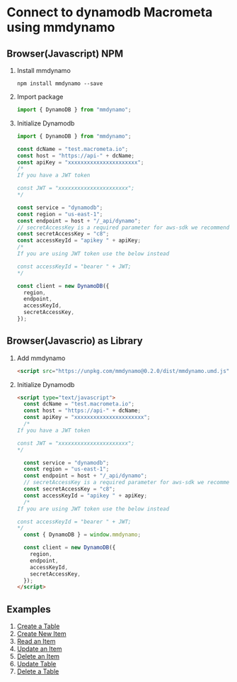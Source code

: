 # Connect to dynamodb Macrometa using mmdynamo

## Browser(Javascript) NPM

1. Install mmdynamo

   ```
   npm install mmdynamo --save
   ```

2. Import package

   ```js
   import { DynamoDB } from "mmdynamo";
   ```

3. Initialize Dynamodb

   ```js
   import { DynamoDB } from "mmdynamo";

   const dcName = "test.macrometa.io";
   const host = "https://api-" + dcName;
   const apiKey = "xxxxxxxxxxxxxxxxxxxxxx";
   /*
   If you have a JWT token
   
   const JWT = "xxxxxxxxxxxxxxxxxxxxxx";
   */

   const service = "dynamodb";
   const region = "us-east-1";
   const endpoint = host + "/_api/dynamo";
   // secretAccessKey is a required parameter for aws-sdk we recommend you to pass "c8"
   const secretAccessKey = "c8";
   const accessKeyId = "apikey " + apiKey;
   /*
   If you are using JWT token use the below instead
   
   const accessKeyId = "bearer " + JWT;
   */

   const client = new DynamoDB({
     region,
     endpoint,
     accessKeyId,
     secretAccessKey,
   });
   ```

## Browser(Javascrio) as Library

1. Add mmdynamo

   ```html
   <script src="https://unpkg.com/mmdynamo@0.2.0/dist/mmdynamo.umd.js"></script>
   ```

2. Initialize Dynamodb

   ```html
   <script type="text/javascript">
     const dcName = "test.macrometa.io";
     const host = "https://api-" + dcName;
     const apiKey = "xxxxxxxxxxxxxxxxxxxxxx";
     /*
   If you have a JWT token
   
   const JWT = "xxxxxxxxxxxxxxxxxxxxxx";
   */

     const service = "dynamodb";
     const region = "us-east-1";
     const endpoint = host + "/_api/dynamo";
     // secretAccessKey is a required parameter for aws-sdk we recommend you to pass "c8"
     const secretAccessKey = "c8";
     const accessKeyId = "apikey " + apiKey;
     /*
   If you are using JWT token use the below instead
   
   const accessKeyId = "bearer " + JWT;
   */
     const { DynamoDB } = window.mmdynamo;

     const client = new DynamoDB({
       region,
       endpoint,
       accessKeyId,
       secretAccessKey,
     });
   </script>
   ```

## Examples

1. [Create a Table](createTable.md)
2. [Create New Item](createNewItem.md)
3. [Read an Item](readAnItem.md)
4. [Update an Item](updateAnItem.md)
5. [Delete an Item](deleteAnItem.md)
6. [Update Table](../updateTable.md)
7. [Delete a Table](deleteTable.md)

